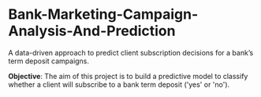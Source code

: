 # Bank-Marketing-Campaign-Analysis-And-Prediction
A data-driven approach to predict client subscription decisions for a bank’s term deposit campaigns.

**Objective**: The aim of this project is to build a predictive model to classify whether a client will subscribe to a bank term deposit ('yes' or 'no').
